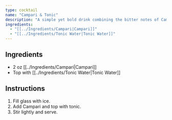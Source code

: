 ```yaml
---
type: cocktail
name: "Campari & Tonic"
description: "A simple yet bold drink combining the bitter notes of Campari with the crispness of tonic water."
ingredients:
  - "[[../Ingredients/Campari|Campari]]"
  - "[[../Ingredients/Tonic Water|Tonic Water]]"
---
```


## Ingredients
- 2 oz [[../Ingredients/Campari|Campari]]
- Top with [[../Ingredients/Tonic Water|Tonic Water]]

## Instructions
1. Fill glass with ice.
2. Add Campari and top with tonic.
3. Stir lightly and serve.
